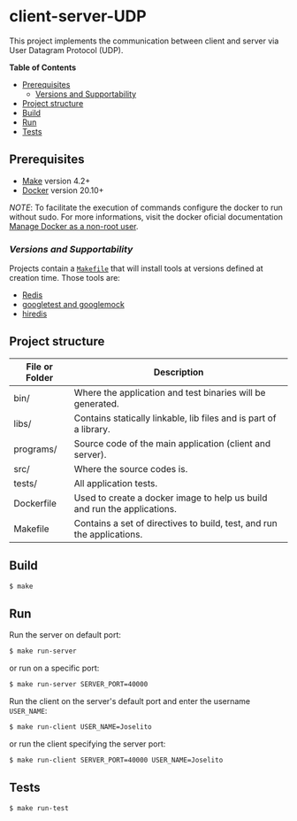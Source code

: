 # client-server-UDP

This project implements the communication between client and server via User Datagram Protocol (UDP).

**Table of Contents**

- [Prerequisites](#prerequisites)
    - [Versions and Supportability](#versions-and-supportability)
- [Project structure](#project-structure)
- [Build](#build)
- [Run](#run)
- [Tests](#tests)

## Prerequisites

- [Make](https://www.gnu.org/software/make/) version 4.2+
- [Docker](https://docs.docker.com/install/) version 20.10+

_NOTE_: To facilitate the execution of commands configure the docker to run without sudo.
For more informations, visit the docker oficial documentation [Manage Docker as a non-root user](https://docs.docker.com/engine/install/linux-postinstall/).

### _Versions and Supportability_

Projects contain a [`Makefile`](Makefile) that will install tools at versions defined at creation time. Those tools are:

- [Redis](https://redis.io/)
- [googletest and googlemock](https://github.com/google/googletest)
- [hiredis](https://github.com/redis/hiredis)

## Project structure

| File or Folder | Description                                                              |
| -------------- | ------------------------------------------------------------------------ |
| bin/           | Where the application and test binaries will be generated.               |
| libs/          | Contains statically linkable, lib files and is part of a library.        |
| programs/      | Source code of the main application (client and server).                 |
| src/           | Where the source codes is.                                               |
| tests/         | All application tests.                                                   |
| Dockerfile     | Used to create a docker image to help us build and run the applications. |
| Makefile       | Contains a set of directives to build, test, and run the applications.   |

## Build

```bash
$ make
```

## Run

Run the server on default port:
```bash
$ make run-server
```
or run on a specific port:
```bash
$ make run-server SERVER_PORT=40000
```

Run the client on the server's default port and enter the username `USER_NAME`:
```bash
$ make run-client USER_NAME=Joselito
```
or run the client specifying the server port:
```bash
$ make run-client SERVER_PORT=40000 USER_NAME=Joselito
```

## Tests

```bash
$ make run-test
```
